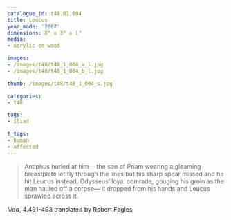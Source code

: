 ```yaml
---
catalogue_id: t48.01.004
title: Leucus
year_made: '2007'
dimensions: 8" x 3" x 1"
media:
- acrylic on wood

images:
- /images/t48/t48_1_004_a_l.jpg
- /images/t48/t48_1_004_b_l.jpg

thumb: /images/t48/t48_1_004_s.jpg

categories:
- t48

tags:
- Iliad

t_tags:
- human
- affected
---
```


> Antiphus hurled at him—
the son of Priam wearing a gleaming breastplate
let fly through the lines but his sharp spear missed
and he hit Leucus instead, Odysseus’ loyal comrade,
gouging his groin as the man hauled off a corpse—
it dropped from his hands and Leucus sprawled across it.

_Iliad_, 4.491-493 translated by Robert Fagles
